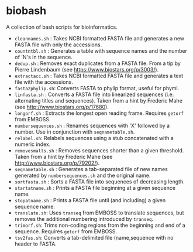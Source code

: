 biobash
=======

A collection of bash scripts for bioinformatics.

* ```cleannames.sh``` : Takes NCBI formatted FASTA file and generates a new FASTA file with only the accessions.
* ```countntbl.sh``` : Generates a table with sequence names and the number of 'N's in the sequence.
* ```dedup.sh``` : Removes exact duplicates from a FASTA file. From a tip by Pierre Lindenbaum (see https://www.biostars.org/p/3003/).
* ```extractacc.sh``` : Takes NCBI formatted FASTA file and generates a text file with the accessions.
* ```fasta2phylip.sh```: Converts FASTA to phylip format, useful for phyml.
* ```linfasta.sh``` : Converts a FASTA file into linearized sequences (i.e. alternating titles and sequences). Taken from a hint by Frederic Mahe (see http://www.biostars.org/p/17680).
* ```longorf.sh``` : Extracts the longest open reading frame. Requires ```getorf``` from EMBOSS.
* ```numbersequences.sh``` : Renames sequences with 'X' followed by a number. Use in conjunction with ```seqnametable.sh```.
* ```relabel.sh```: Relabels sequences using a stub concatenated with a numeric index.
* ```removesmalls.sh``` : Removes sequences shorter than a given threshold. Taken from a hint by Frederic Mahe (see http://www.biostars.org/p/79202/).
* ```seqnametable.sh``` : Generates a tab-separated file of new names generated by ```numbersequences.sh``` and the original name.
* ```sortfasta.sh``` : Sorts a FASTA file into sequences of decreasing length.
* ```startatname.sh``` : Prints a FASTA file beginning at a given sequence name.
* ```stopatname.sh``` : Prints a FASTA file until (and including) a given sequence name.
* ```translate.sh```: Uses ```transeq``` from EMBOSS to translate sequences, but removes the additional numbering introduced by ```transeq```.
* ```trimorf.sh```: Trims non-coding regions from the beginning and end of a sequence. Requires ```getorf``` from EMBOSS.
* ```tsv2fas.sh```: Converts a tab-delimited file (name,sequence with no header to FASTA.
